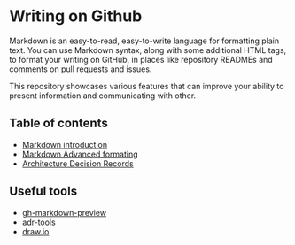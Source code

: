 # Writing on Github

Markdown is an easy-to-read, easy-to-write language for formatting plain text. You can use Markdown syntax, along with some additional HTML tags, to format your writing on GitHub, in places like repository READMEs and comments on pull requests and issues.

This repository showcases various features that can improve your ability to present information and communicating with other.

## Table of contents

- [Markdown introduction](./markdown.md)
- [Markdown Advanced formating](./advanced-formatting.md)
- [Architecture Decision Records](./doc/architecture/decisions/README.md)


## Useful tools

- [gh-markdown-preview](https://github.com/yusukebe/gh-markdown-preview)
- [adr-tools](https://github.com/npryce/adr-tools?tab=readme-ov-file)
- [draw.io](https://app.diagrams.net)